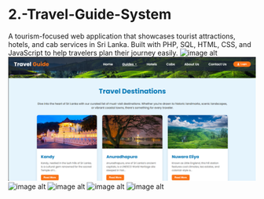 # 2.-Travel-Guide-System
A tourism-focused web application that showcases tourist attractions, hotels, and cab services in Sri Lanka. Built with PHP, SQL, HTML, CSS, and JavaScript to help travelers plan their journey easily.
![image alt](https://github.com/ThaveeshaNamith/Food-Ordering-System/blob/0ce4bd5a7afd26d0164b5cd52e371ca3b9541d40/merged.jpg)
![image alt](https://github.com/ThaveeshaNamith/2.-Travel-Guide-System/blob/da76d2ba8543ac317a9826a3cc9c93f5af1440cc/Screenshot%202025-08-29%20082112.png)
![image alt]()
![image alt]()
![image alt]()
![image alt]()
